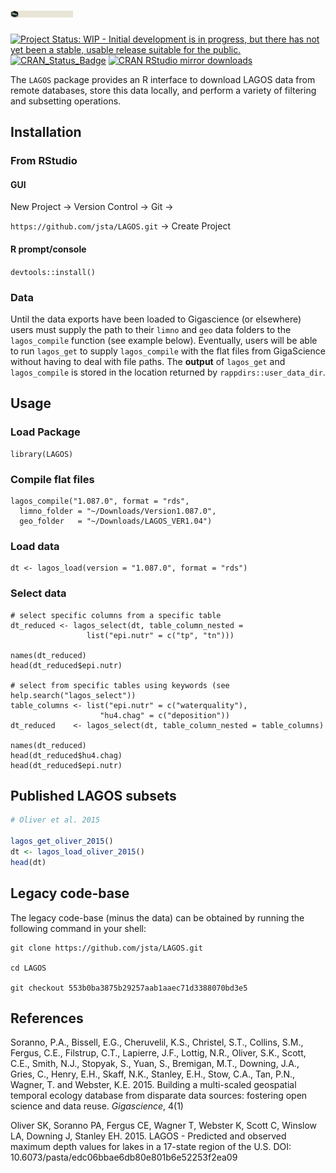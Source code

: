 <h1 align="left">
<img width="100" src="./inst/lagos_banner.png" alt="">
</h1>

[![Project Status: WIP - Initial development is in progress, but there has not yet been a stable, usable release suitable for the public.](http://www.repostatus.org/badges/latest/wip.svg)](http://www.repostatus.org/#wip)
[![CRAN\_Status\_Badge](http://www.r-pkg.org/badges/version/LAGOS)](https://cran.r-project.org/package=LAGOS) 
[![CRAN RStudio mirror downloads](http://cranlogs.r-pkg.org/badges/LAGOS)](https://cran.r-project.org/package=LAGOS)

The `LAGOS` package provides an R interface to download LAGOS data from remote databases, store this data locally, and perform a variety of filtering and subsetting operations.

## Installation

### From RStudio

#### GUI

New Project -> Version Control -> Git ->

`https://github.com/jsta/LAGOS.git` -> Create Project

#### R prompt/console

`devtools::install()`
 
### Data

Until the data exports have been loaded to Gigascience (or elsewhere) users must supply the path to their `limno` and `geo` data folders to the `lagos_compile` function (see example below). Eventually, users will be able to run `lagos_get` to supply `lagos_compile` with the flat files from GigaScience without having to deal with file paths. The __output__ of `lagos_get` and `lagos_compile` is stored in the location returned by `rappdirs::user_data_dir`.

## Usage

### Load Package

``` 
library(LAGOS)
```

### Compile flat files

``` 
lagos_compile("1.087.0", format = "rds",
  limno_folder = "~/Downloads/Version1.087.0",
  geo_folder   = "~/Downloads/LAGOS_VER1.04")
```

### Load data

```
dt <- lagos_load(version = "1.087.0", format = "rds")
```

### Select data

```
# select specific columns from a specific table
dt_reduced <- lagos_select(dt, table_column_nested =
                 list("epi.nutr" = c("tp", "tn")))

names(dt_reduced)
head(dt_reduced$epi.nutr)

# select from specific tables using keywords (see help.search("lagos_select"))
table_columns <- list("epi.nutr" = c("waterquality"),
                    "hu4.chag" = c("deposition"))
dt_reduced    <- lagos_select(dt, table_column_nested = table_columns)

names(dt_reduced)
head(dt_reduced$hu4.chag)
head(dt_reduced$epi.nutr)
```

## Published LAGOS subsets

```r
# Oliver et al. 2015

lagos_get_oliver_2015()
dt <- lagos_load_oliver_2015()
head(dt)
```

## Legacy code-base

The legacy code-base (minus the data) can be obtained by running the following command in your shell:

```
git clone https://github.com/jsta/LAGOS.git 

cd LAGOS

git checkout 553b0ba3875b29257aab1aaec71d3388070bd3e5
```

## References

Soranno, P.A., Bissell, E.G., Cheruvelil, K.S., Christel, S.T., Collins,
  S.M., Fergus, C.E., Filstrup, C.T., Lapierre, J.F., Lottig, N.R., Oliver,
  S.K., Scott, C.E., Smith, N.J., Stopyak, S., Yuan, S., Bremigan, M.T.,
  Downing, J.A., Gries, C., Henry, E.H., Skaff, N.K., Stanley, E.H.,
  Stow, C.A., Tan, P.N., Wagner, T. and Webster, K.E. 2015. Building a
  multi-scaled geospatial temporal ecology database from disparate data
  sources: fostering open science and data reuse. _Gigascience_, 4(1)

Oliver SK, Soranno PA, Fergus CE, Wagner T, Webster K, Scott C, Winslow LA,      Downing J, Stanley EH. 2015. LAGOS - Predicted and observed maximum depth      values for lakes in a 17-state region of the U.S. DOI:                         10.6073/pasta/edc06bbae6db80e801b6e52253f2ea09

